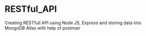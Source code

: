 # RESTful_API
Creating RESTfull API using Node JS, Express and storing data into MongoDB Atlas with help of postman 
